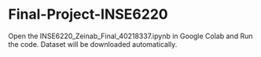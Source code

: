 # Final-Project-INSE6220
Open the INSE6220_Zeinab_Final_40218337.ipynb in Google Colab and Run the code. Dataset will be downloaded automatically.
